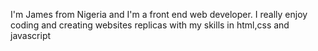 I'm James from Nigeria and I'm a front end web developer. I really enjoy coding and creating websites replicas with my skills in html,css and javascript
